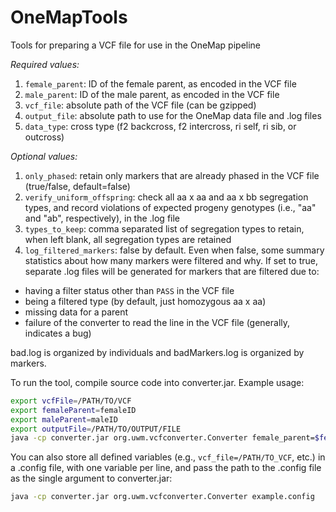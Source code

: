 # OneMapTools
Tools for preparing a VCF file for use in the OneMap pipeline

 *Required values:*
 1) ```female_parent```: ID of the female parent, as encoded in the VCF file
 2) ```male_parent```: ID of the male parent, as encoded in the VCF file
 3) ```vcf_file```: absolute path of the VCF file (can be gzipped) 
 4) ```output_file```: absolute path to use for the OneMap data file and .log files 
 5) ```data_type```: cross type (f2 backcross, f2 intercross, ri self, ri sib, or outcross)

 *Optional values:*
 1) ```only_phased```: retain only markers that are already phased in the VCF file (true/false, default=false)
 2) ```verify_uniform_offspring```: check all aa x aa and aa x bb segregation types, and record violations of expected progeny genotypes (i.e., "aa" and "ab", respectively), in the .log file
 3) ```types_to_keep```: comma separated list of segregation types to retain, when left blank, all segregation types are retained
 4) ```log_filtered_markers```: false by default.  Even when false, some summary statistics about how many markers were filtered and why.  If set to true, separate .log files will be generated for markers that are filtered due to:

- having a filter status other than `PASS` in the VCF file
- being a filtered type (by default, just homozygous aa x aa)
- missing data for a parent
- failure of the converter to read the line in the VCF file (generally, indicates a bug)

bad.log is organized by individuals and badMarkers.log is organized by markers.

To run the tool, compile source code into converter.jar.  Example usage:
```bash
export vcfFile=/PATH/TO/VCF
export femaleParent=femaleID
export maleParent=maleID
export outputFile=/PATH/TO/OUTPUT/FILE
java -cp converter.jar org.uwm.vcfconverter.Converter female_parent=$femaleParent male_parent=$maleParent vcf_file=$vcfFile output_file=$outputFile data_type=outcross verify_uniform_offspring=true log_filtered_markers=true
```

You can also store all defined variables (e.g., `vcf_file=/PATH/TO_VCF`, etc.) in a .config file, with one variable per line, and pass the path to the .config file as the single argument to converter.jar:

```bash
java -cp converter.jar org.uwm.vcfconverter.Converter example.config
```
